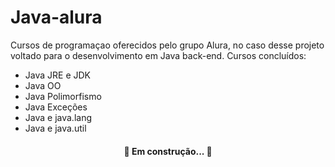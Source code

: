 # Java-alura

Cursos de programaçao oferecidos pelo grupo Alura, no caso desse projeto
voltado para o desenvolvimento em Java back-end.
Cursos concluídos:
 - Java JRE e JDK
 - Java OO
 - Java Polimorfismo
 - Java Exceções
 - Java e java.lang
 - Java e java.util
 
 
 <h4 align="center"> 
	🚧  Em construção...  🚧
</h4>
